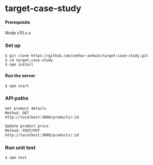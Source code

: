 # target-case-study

#### Prerequisite

Node v10.x.x

### Set up
```sh
$ git clone https://github.com/sekhar-ashwin/target-case-study.git
$ cd target-case-study
$ npm install
```

####  Run the server
```sh
$ npm start
```
###  API paths
```sh
Get product details
Method: GET
http://localhost:3000/products/:id

Update product price
Method: POST/PUT
http://localhost:3000/products/:id
```

###  Run unit test
```sh
$ npm test
```
